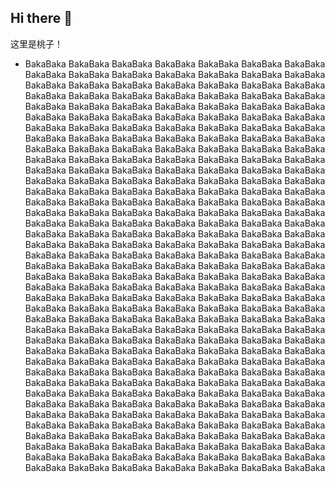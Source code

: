 ## Hi there 👋

这里是桃子！

- BakaBaka BakaBaka BakaBaka BakaBaka BakaBaka BakaBaka BakaBaka BakaBaka BakaBaka BakaBaka BakaBaka BakaBaka BakaBaka BakaBaka BakaBaka BakaBaka BakaBaka BakaBaka BakaBaka BakaBaka BakaBaka BakaBaka BakaBaka BakaBaka BakaBaka BakaBaka BakaBaka BakaBaka BakaBaka BakaBaka BakaBaka BakaBaka BakaBaka BakaBaka BakaBaka BakaBaka BakaBaka BakaBaka BakaBaka BakaBaka BakaBaka BakaBaka BakaBaka BakaBaka BakaBaka BakaBaka BakaBaka BakaBaka BakaBaka BakaBaka BakaBaka BakaBaka BakaBaka BakaBaka BakaBaka BakaBaka BakaBaka BakaBaka BakaBaka BakaBaka BakaBaka BakaBaka BakaBaka BakaBaka BakaBaka BakaBaka BakaBaka BakaBaka BakaBaka BakaBaka BakaBaka BakaBaka BakaBaka BakaBaka BakaBaka BakaBaka BakaBaka BakaBaka BakaBaka BakaBaka BakaBaka BakaBaka BakaBaka BakaBaka BakaBaka BakaBaka BakaBaka BakaBaka BakaBaka BakaBaka BakaBaka BakaBaka BakaBaka BakaBaka BakaBaka BakaBaka BakaBaka BakaBaka BakaBaka BakaBaka BakaBaka BakaBaka BakaBaka BakaBaka BakaBaka BakaBaka BakaBaka BakaBaka BakaBaka BakaBaka BakaBaka BakaBaka BakaBaka BakaBaka BakaBaka BakaBaka BakaBaka BakaBaka BakaBaka BakaBaka BakaBaka BakaBaka BakaBaka BakaBaka BakaBaka BakaBaka BakaBaka BakaBaka BakaBaka BakaBaka BakaBaka BakaBaka BakaBaka BakaBaka BakaBaka BakaBaka BakaBaka BakaBaka BakaBaka BakaBaka BakaBaka BakaBaka BakaBaka BakaBaka BakaBaka BakaBaka BakaBaka BakaBaka BakaBaka BakaBaka BakaBaka BakaBaka BakaBaka BakaBaka BakaBaka BakaBaka BakaBaka BakaBaka BakaBaka BakaBaka BakaBaka BakaBaka BakaBaka BakaBaka BakaBaka BakaBaka BakaBaka BakaBaka BakaBaka BakaBaka BakaBaka BakaBaka BakaBaka BakaBaka BakaBaka BakaBaka BakaBaka BakaBaka BakaBaka BakaBaka BakaBaka BakaBaka BakaBaka BakaBaka BakaBaka BakaBaka BakaBaka BakaBaka BakaBaka BakaBaka BakaBaka BakaBaka BakaBaka BakaBaka BakaBaka BakaBaka BakaBaka BakaBaka BakaBaka BakaBaka BakaBaka BakaBaka BakaBaka BakaBaka BakaBaka BakaBaka BakaBaka BakaBaka BakaBaka BakaBaka BakaBaka BakaBaka BakaBaka BakaBaka BakaBaka BakaBaka BakaBaka BakaBaka BakaBaka BakaBaka BakaBaka BakaBaka BakaBaka BakaBaka BakaBaka BakaBaka BakaBaka BakaBaka BakaBaka BakaBaka BakaBaka BakaBaka BakaBaka BakaBaka BakaBaka BakaBaka BakaBaka BakaBaka BakaBaka BakaBaka BakaBaka BakaBaka BakaBaka BakaBaka BakaBaka BakaBaka BakaBaka BakaBaka BakaBaka BakaBaka BakaBaka BakaBaka BakaBaka BakaBaka BakaBaka BakaBaka BakaBaka BakaBaka BakaBaka BakaBaka BakaBaka BakaBaka BakaBaka BakaBaka BakaBaka BakaBaka BakaBaka BakaBaka BakaBaka BakaBaka BakaBaka BakaBaka BakaBaka 


